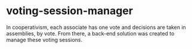 # voting-session-manager
In cooperativism, each associate has one vote and decisions are taken in assemblies, by vote. From there, a back-end solution was created to manage these voting sessions.
